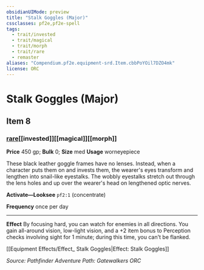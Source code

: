 ```yaml
---
obsidianUIMode: preview
title: "Stalk Goggles (Major)"
cssclasses: pf2e,pf2e-spell
tags:
  - trait/invested
  - trait/magical
  - trait/morph
  - trait/rare
  - remaster
aliases: "Compendium.pf2e.equipment-srd.Item.cbbPoYOil7DZO4mk"
license: ORC
---
```

# Stalk Goggles (Major)
## Item 8
### [rare](rare "Rare Rarity Trait")[[invested]][[magical]][[morph]]


**Price** 450 gp; 
**Bulk** 0; **Size** med
**Usage** worneyepiece

These black leather goggle frames have no lenses. Instead, when a character puts them on and invests them, the wearer's eyes transform and lengthen into snail-like eyestalks. The wobbly eyestalks stretch out through the lens holes and up over the wearer's head on lengthened optic nerves.

**Activate—Looksee** `pf2:1` (concentrate)

**Frequency** once per day

* * *

**Effect** By focusing hard, you can watch for enemies in all directions. You gain all-around vision, low-light vision, and a +2 item bonus to Perception checks involving sight for 1 minute; during this time, you can't be flanked.

[[Equipment Effects/Effect_ Stalk Goggles|Effect: Stalk Goggles]]

*Source: Pathfinder Adventure Path: Gatewalkers*
*ORC*